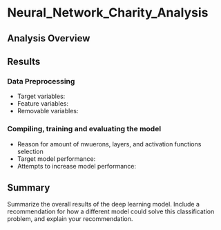 # Neural_Network_Charity_Analysis

## Analysis Overview



## Results

### Data Preprocessing
- Target variables:
- Feature variables:
- Removable variables:  

### Compiling, training and evaluating the model
- Reason for amount of nwuerons, layers, and activation functions selection
- Target model performance:
- Attempts to increase model performance: 

## Summary


Summarize the overall results of the deep learning model. Include a recommendation for how a different model could solve this classification problem, and explain your recommendation.


